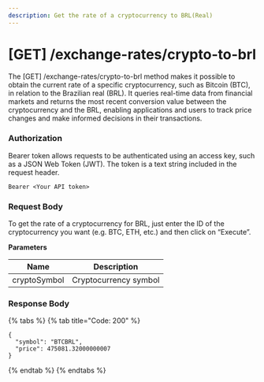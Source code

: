```yaml
---
description: Get the rate of a cryptocurrency to BRL(Real)
---
```


# \[GET] /exchange-rates/crypto-to-brl

The \[GET] /exchange-rates/crypto-to-brl method makes it possible to obtain the current rate of a specific cryptocurrency, such as Bitcoin (BTC), in relation to the Brazilian real (BRL). It queries real-time data from financial markets and returns the most recent conversion value between the cryptocurrency and the BRL, enabling applications and users to track price changes and make informed decisions in their transactions.

### Authorization

Bearer token allows requests to be authenticated using an access key, such as a JSON Web Token (JWT). The token is a text string included in the request header.

```
Bearer <Your API token>
```

### Request Body

To get the rate of a cryptocurrency for BRL, just enter the ID of the cryptocurrency you want (e.g. BTC, ETH, etc.) and then click on “Execute”.

**Parameters**

| Name         | Description           |
| ------------ | --------------------- |
| cryptoSymbol | Cryptocurrency symbol |

### Response Body

{% tabs %}
{% tab title="Code: 200" %}
```
{
  "symbol": "BTCBRL",
  "price": 475081.32000000007
}
```
{% endtab %}
{% endtabs %}
